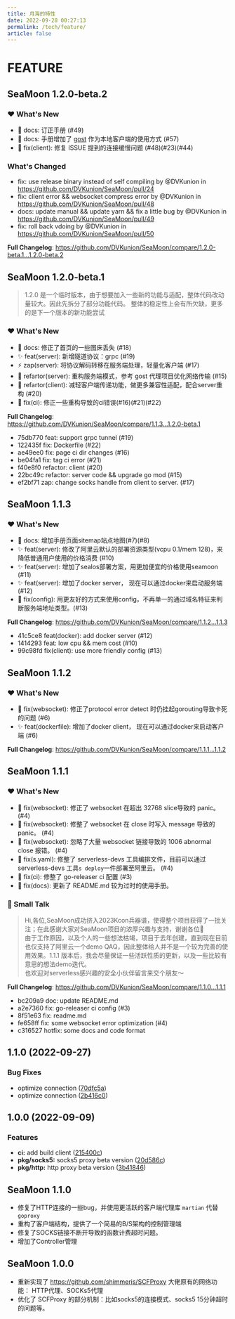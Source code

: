 ```yaml
---
title: 月海的特性
date: 2022-09-28 00:27:13
permalink: /tech/feature/
article: false
---
```


# FEATURE

## SeaMoon 1.2.0-beta.2

### ❤️ What's New
* 📝 docs: 订正手册 (#49)
* 📝 docs: 手册增加了 [gost](https://github.com/go-gost/gost) 作为本地客户端的使用方式 (#57)
* 🔧 fix(client): 修复 ISSUE 提到的连接缓慢问题 (#48)(#23)(#44)

### What's Changed
* fix: use release binary instead of self compiling by @DVKunion in https://github.com/DVKunion/SeaMoon/pull/24
* fix: client error && websocket compress error by @DVKunion in https://github.com/DVKunion/SeaMoon/pull/48
* docs: update manual && update yarn && fix a little bug by @DVKunion in https://github.com/DVKunion/SeaMoon/pull/49
* fix: roll back vdoing by @DVKunion in https://github.com/DVKunion/SeaMoon/pull/50

**Full Changelog**: https://github.com/DVKunion/SeaMoon/compare/1.2.0-beta.1...1.2.0-beta.2

## SeaMoon 1.2.0-beta.1

>  1.2.0 是一个临时版本，由于想要加入一些新的功能与适配，整体代码改动量较大。因此先拆分了部分功能代码。
>  整体的稳定性上会有所欠缺，更多的是下一个版本的新功能尝试

### ❤️ What's New
* 📝 docs: 修正了首页的一些图床丢失 (#18)
* ✨ feat(server): 新增隧道协议：grpc (#19)
* ⚡️ zap(server):  将协议解码转移在服务端处理，轻量化客户端 (#17)
* 🎨 refartor(server): 重构服务端模式，参考 gost 代理项目优化网络传输 (#15)
* 🎨 refartor(client): 减轻客户端传递功能，做更多兼容性适配，配合server重构 (#20)
* 🔧 fix(ci): 修正一些重构导致的ci错误(#16)(#21)(#22)

**Full Changelog**: https://github.com/DVKunion/SeaMoon/compare/1.1.3...1.2.0-beta.1

* 75db770 feat: support grpc tunnel (#19)
* 122435f fix: Dockerfile (#22)
* ae49ee0 fix: page ci dir changes (#16)
* be04fa1 fix: tag ci error (#21)
* f40e8f0 refactor: client (#20)
* 22bc49c refactor: server code && upgrade go mod (#15)
* ef2bf71 zap: change socks handle from client to server. (#17)

## SeaMoon 1.1.3

### ❤️ What's New

* 📝 docs: 增加手册页面sitemap站点地图(#7)(#8)
* ✨ feat(server): 修改了阿里云默认的部署资源类型(vcpu 0.1/mem 128)，来降低普通用户使用的价格消费 (#10)
* ✨ feat(server): 增加了sealos部署方案，用更加便宜的价格使用seamoon (#11)
* ✨ feat(server): 增加了docker server， 现在可以通过docker来启动服务端  (#12)
* 🔧 fix(config): 用更友好的方式来使用config，不再单一的通过域名特征来判断服务端地址类型。(#13)

**Full Changelog**: https://github.com/DVKunion/SeaMoon/compare/1.1.2...1.1.3

* 41c5ce8 feat(docker): add docker server (#12)
* 1414293 feat: low cpu && mem cost (#10)
* 99c98fd fix(client): use more friendly config (#13)

## SeaMoon 1.1.2

### ❤️ What's New

* 🔧 fix(websocket): 修正了protocol error detect 时仍挂起gorouting导致卡死的问题 (#6)
* ✨ feat(dockerfile): 增加了docker client， 现在可以通过docker来启动客户端  (#6)

**Full Changelog**: https://github.com/DVKunion/SeaMoon/compare/1.1.1...1.1.2

## SeaMoon 1.1.1

### ❤️ What's New

* 🔧 fix(websocket): 修正了 websocket 在超出 32768 slice导致的 panic。 (#4)
* 🔧 fix(websocket): 修整了 websocket 在 close 时写入 message 导致的 panic。 (#4)
* 🔧 fix(websocket): 忽略了大量 websocket 链接导致的 1006 abnormal close 报错。 (#4)
* 🔧 fix(s.yaml): 修整了 serverless-devs 工具编排文件，目前可以通过 serverless-devs 工具`s deploy`一件部署至阿里云。 (#4)
* 🔧 fix(ci): 修整了 go-releaser ci 配置 (#3)
* 🔧 fix(docs): 更新了 README.md 较为过时的使用手册。

### 🌈 Small Talk

> Hi,各位,SeaMoon成功挤入2023Kcon兵器谱，使得整个项目获得了一批关注；在此感谢大家对SeaMoon项目的浓厚兴趣与支持，谢谢各位🙏    
> 由于工作原因，以及个人的一些想法枯竭，项目于去年创建，直到现在目前也仅支持了阿里云一个demo QAQ，因此整体给人并不是一个较为完善的使用效果。1.1.1 版本后，我会尽量保证一些活跃性质的更新，以及一些比较有意思的想法demo迭代。  
> 也欢迎对serverless感兴趣的安全小伙伴留言来交个朋友～

**Full Changelog**: https://github.com/DVKunion/SeaMoon/compare/1.1.0...1.1.1

* bc209a9 doc: update README.md
* a2e7360 fix: go-releaser ci config (#3)
* 8f51e63 fix: readme.md
* fe658ff fix: some websocket error optimization (#4)
* c316527 hotfix: some docs and code format

## 1.1.0 (2022-09-27)

### Bug Fixes

* optimize connection ([70dfc5a](https://github.com/DVKunion/SeaMoon/commit/70dfc5ad4d25fd5b529097183c873d87ec37f126))
* optimize connection ([2b416c0](https://github.com/DVKunion/SeaMoon/commit/2b416c0b106ad0a6a21aa3da838cf311061e9ef8))

## 1.0.0 (2022-09-09)

### Features

* **ci:** add build
  client ([215400c](https://github.com/DVKunion/SeaMoon/commit/215400cb7a3ae6c3f5f12df6828c8735156b810b))
* **pkg/socks5:** socks5 proxy beta
  version ([20d586c](https://github.com/DVKunion/SeaMoon/commit/20d586ce1ac36f143c1e340aa3bf9132e35af230))
* **pkg/http:** http proxy beta
  version ([3b41846](https://github.com/DVKunion/SeaMoon/commit/3b41846f75fe6d9510a9d040d76f97b35ce8c494))


## SeaMoon 1.1.0

+ 修复了HTTP连接的一些bug，并使用更活跃的客户端代理库 `martian` 代替 `goproxy`
+ 重构了客户端结构，提供了一个简易的B/S架构的控制管理端
+ 修复了SOCKS链接不断开导致的函数计费超时问题。
+ 增加了Controller管理

## SeaMoon 1.0.0

+ 重新实现了 https://github.com/shimmeris/SCFProxy 大佬原有的网络功能： HTTP代理、SOCKs5代理
+ 优化了 SCFProxy 的部分机制：比如socks5的连接模式、socks5 15分钟超时的问题等。